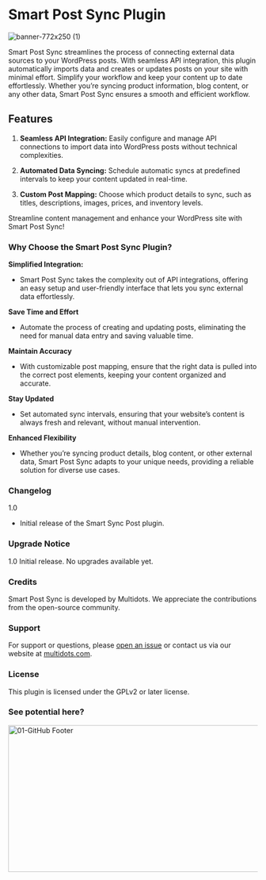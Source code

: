 # Smart Post Sync Plugin
![banner-772x250 (1)](https://github.com/user-attachments/assets/0eb949af-566c-4294-9789-da2db2d3e6f6)

Smart Post Sync streamlines the process of connecting external data sources to your WordPress posts. With seamless API integration, this plugin automatically imports data and creates or updates posts on your site with minimal effort. Simplify your workflow and keep your content up to date effortlessly. Whether you’re syncing product information, blog content, or any other data, Smart Post Sync ensures a smooth and efficient workflow.


## Features

1. **Seamless API Integration:**
   Easily configure and manage API connections to import data into WordPress posts without technical complexities.
   
2. **Automated Data Syncing:**
Schedule automatic syncs at predefined intervals to keep your content updated in real-time.

3. **Custom Post Mapping:**
Choose which product details to sync, such as titles, descriptions, images, prices, and inventory levels.

Streamline content management and enhance your WordPress site with Smart Post Sync!


### Why Choose the Smart Post Sync Plugin?

**Simplified Integration:**
* Smart Post Sync takes the complexity out of API integrations, offering an easy setup and user-friendly interface that lets you sync external data effortlessly.

**Save Time and Effort**
* Automate the process of creating and updating posts, eliminating the need for manual data entry and saving valuable time.

**Maintain Accuracy**
* With customizable post mapping, ensure that the right data is pulled into the correct post elements, keeping your content organized and accurate.

**Stay Updated**
* Set automated sync intervals, ensuring that your website’s content is always fresh and relevant, without manual intervention.

**Enhanced Flexibility**
* Whether you’re syncing product details, blog content, or other external data, Smart Post Sync adapts to your unique needs, providing a reliable solution for diverse use cases.



### Changelog

1.0
* Initial release of the Smart Sync Post plugin.

### Upgrade Notice

1.0
Initial release. No upgrades available yet.


### Credits
Smart Post Sync is developed by Multidots. We appreciate the contributions from the open-source community.

### Support
For support or questions, please [open an issue](https://github.com/multidots/smart-post-sync/issues) or contact us via our website at [multidots.com](http://multidots.com/).

### License
This plugin is licensed under the GPLv2 or later license.

### See potential here?
<a href="https://www.multidots.com/contact-us/" rel="nofollow"><img width="1692" height="296" alt="01-GitHub Footer" src="https://github.com/user-attachments/assets/6b9d63e7-3990-472d-acb9-5e4e51b446fc" /></a>
